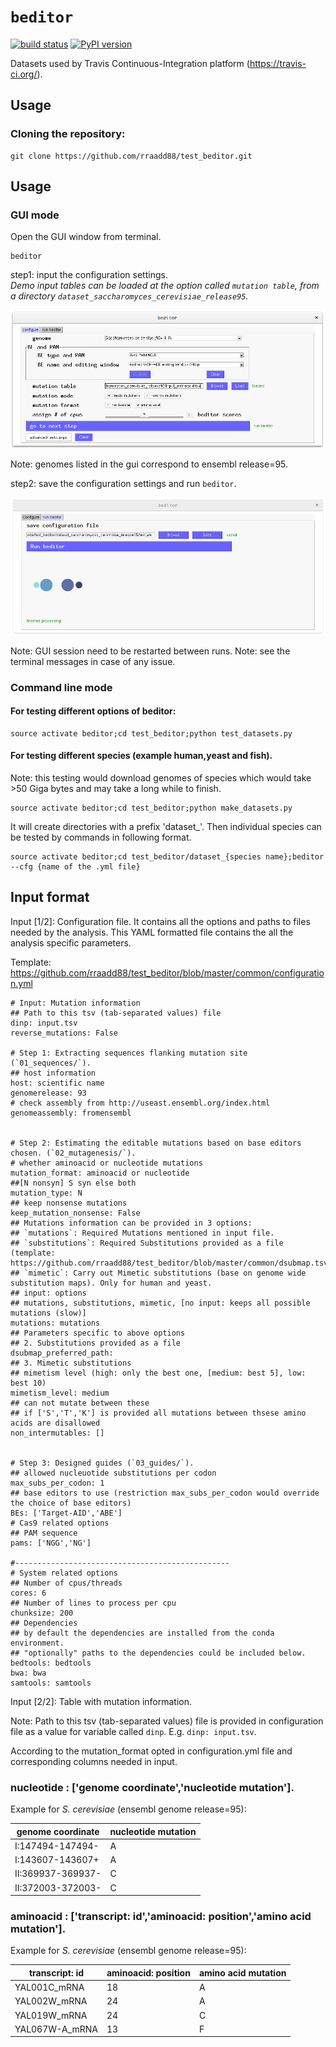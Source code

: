 # `beditor`

[![build status](
  http://img.shields.io/travis/rraadd88/beditor/master.svg?style=flat)](
 https://travis-ci.org/rraadd88/beditor) [![PyPI version](https://badge.fury.io/py/beditor.svg)](https://pypi.python.org/pypi/beditor)

Datasets used by Travis Continuous-Integration platform (https://travis-ci.org/).

## Usage

### Cloning the repository:

    git clone https://github.com/rraadd88/test_beditor.git

    
Usage
---------
### GUI mode

Open the GUI window from terminal.

``` {.sourceCode .text}
beditor
```

step1: input the configuration settings.  
*Demo input tables can be loaded at the option called `mutation table`, from a directory `dataset_saccharomyces_cerevisiae_release95`.*

![](docs/static/gui01.png)

Note: genomes listed in the gui correspond to ensembl release=95. 

step2: save the configuration settings and run `beditor`.  

![](docs/static/gui04.png)

Note: GUI session need to be restarted between runs.
Note: see the terminal messages in case of any issue.


### Command line mode

#### For testing different options of beditor:

    source activate beditor;cd test_beditor;python test_datasets.py

#### For testing different species (example human,yeast and fish). 

Note: this testing would download genomes of species which would take >50 Giga bytes and may take a long while to finish.  

    source activate beditor;cd test_beditor;python make_datasets.py

It will create directories with a prefix 'dataset_'. Then individual species can be tested by commands in following format.

    source activate beditor;cd test_beditor/dataset_{species name};beditor --cfg {name of the .yml file}

Input format
------------------

Input [1/2]: Configuration file. It contains all the options and paths to files needed by the analysis. 
This YAML formatted file contains the all the analysis specific parameters.

Template:
<https://github.com/rraadd88/test_beditor/blob/master/common/configuration.yml>

```
# Input: Mutation information
## Path to this tsv (tab-separated values) file
dinp: input.tsv
reverse_mutations: False

# Step 1: Extracting sequences flanking mutation site (`01_sequences/`).
## host information
host: scientific name
genomerelease: 93
# check assembly from http://useast.ensembl.org/index.html
genomeassembly: fromensembl


# Step 2: Estimating the editable mutations based on base editors chosen. (`02_mutagenesis/`).
# whether aminoacid or nucleotide mutations
mutation_format: aminoacid or nucleotide
##[N nonsyn] S syn else both
mutation_type: N
## keep nonsense mutations
keep_mutation_nonsense: False
## Mutations information can be provided in 3 options: 
## `mutations`: Required Mutations mentioned in input file. 
## `substitutions`: Required Substitutions provided as a file (template: https://github.com/rraadd88/test_beditor/blob/master/common/dsubmap.tsv).
## `mimetic`: Carry out Mimetic substitutions (base on genome wide substitution maps). Only for human and yeast.
## input: options 
## mutations, substitutions, mimetic, [no input: keeps all possible mutations (slow)]
mutations: mutations
## Parameters specific to above options
## 2. Substitutions provided as a file
dsubmap_preferred_path: 
## 3. Mimetic substitutions
## mimetism level (high: only the best one, [medium: best 5], low: best 10)
mimetism_level: medium
## can not mutate between these 
## if ['S','T','K'] is provided all mutations between thsese amino acids are disallowed
non_intermutables: []


# Step 3: Designed guides (`03_guides/`).
## allowed nucleuotide substitutions per codon
max_subs_per_codon: 1
## base editors to use (restriction max_subs_per_codon would override the choice of base editors)
BEs: ['Target-AID','ABE']
# Cas9 related options
## PAM sequence
pams: ['NGG','NG']

#------------------------------------------------
# System related options 
## Number of cpus/threads
cores: 6
## Number of lines to process per cpu
chunksize: 200
## Dependencies 
## by default the dependencies are installed from the conda environment.
## "optionally" paths to the dependencies could be included below.
bedtools: bedtools
bwa: bwa
samtools: samtools
```

Input [2/2]: Table with mutation information.  

Note: Path to this tsv (tab-separated values) file is provided in configuration file as a value for variable called `dinp`. E.g. `dinp: input.tsv`. 

According to the mutation_format opted in configuration.yml file and corresponding columns needed in input.

### nucleotide : ['genome coordinate','nucleotide mutation'].

Example for *S. cerevisiae* (ensembl genome release=95):

| genome coordinate | nucleotide mutation |
|-------------------|---------------------|
| I:147494-147494-  | A                   |
| I:143607-143607+  | A                   |
| II:369937-369937- | C                   |
| II:372003-372003- | C                   |

### aminoacid  : ['transcript: id','aminoacid: position','amino acid mutation'].

Example for *S. cerevisiae* (ensembl genome release=95):

| transcript: id | aminoacid: position | amino acid mutation |
|----------------|---------------------|---------------------|
| YAL001C_mRNA   | 18                  | A                   |
| YAL002W_mRNA   | 24                  | A                   |
| YAL019W_mRNA   | 24                  | C                   |
| YAL067W-A_mRNA | 13                  | F                   |
